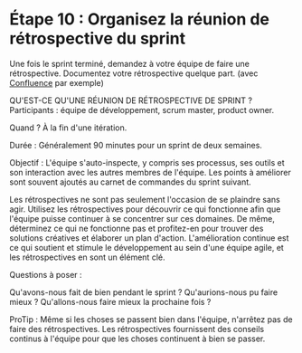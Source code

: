 # Étape 10 : Organisez la réunion de rétrospective du sprint

Une fois le sprint terminé, demandez à votre équipe de faire une rétrospective. Documentez votre rétrospective quelque part. (avec [Confluence](https://www.atlassian.com/software/confluence) par exemple)


QU'EST-CE QU'UNE RÉUNION DE RÉTROSPECTIVE DE SPRINT ?
Participants : équipe de développement, scrum master, product owner.

 

Quand ? À la fin d'une itération.

 

Durée :  Généralement 90 minutes pour un sprint de deux semaines.

 

Objectif : L'équipe s'auto-inspecte, y compris ses processus, ses outils et son interaction avec les autres membres de l'équipe. Les points à améliorer sont souvent ajoutés au carnet de commandes du sprint suivant.

 

Les rétrospectives ne sont pas seulement l'occasion de se plaindre sans agir. Utilisez les rétrospectives pour découvrir ce qui fonctionne afin que l'équipe puisse continuer à se concentrer sur ces domaines. De même, déterminez ce qui ne fonctionne pas et profitez-en pour trouver des solutions créatives et élaborer un plan d'action. L'amélioration continue est ce qui soutient et stimule le développement au sein d'une équipe agile, et les rétrospectives en sont un élément clé.

 

Questions à poser :

 

Qu'avons-nous fait de bien pendant le sprint ?
Qu'aurions-nous pu faire mieux ?
Qu'allons-nous faire mieux la prochaine fois ?
 

ProTip : Même si les choses se passent bien dans l'équipe, n'arrêtez pas de faire des rétrospectives. Les rétrospectives fournissent des conseils continus à l'équipe pour que les choses continuent à bien se passer.
